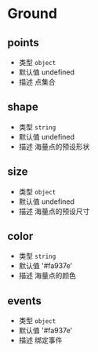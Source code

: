 # Ground

## points
* 类型 `object`
* 默认值 undefined
* 描述 点集合

## shape
* 类型 `string`
* 默认值 undefined
* 描述 海量点的预设形状

## size
* 类型 `object`
* 默认值 undefined
* 描述 海量点的预设尺寸

## color
* 类型 `string`
* 默认值 '#fa937e'
* 描述 海量点的颜色

## events
* 类型 `object`
* 默认值 '#fa937e'
* 描述 绑定事件

